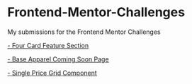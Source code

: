 # Frontend-Mentor-Challenges

My submissions for the Frontend Mentor Challenges

<a href="https://omekra.github.io/Frontend-Mentor/four-card-feature-section/index.html" target="_blank">- Four Card Feature Section</a>

<a href="https://omekra.github.io/Frontend-Mentor/four-card-feature-section/index.html" target="_blank">- Base Apparel Coming Soon Page</a>

<a href="https://omekra.github.io/Frontend-Mentor/single-price-grid-component/index.html" target="_blank">- Single Price Grid Component</a>

